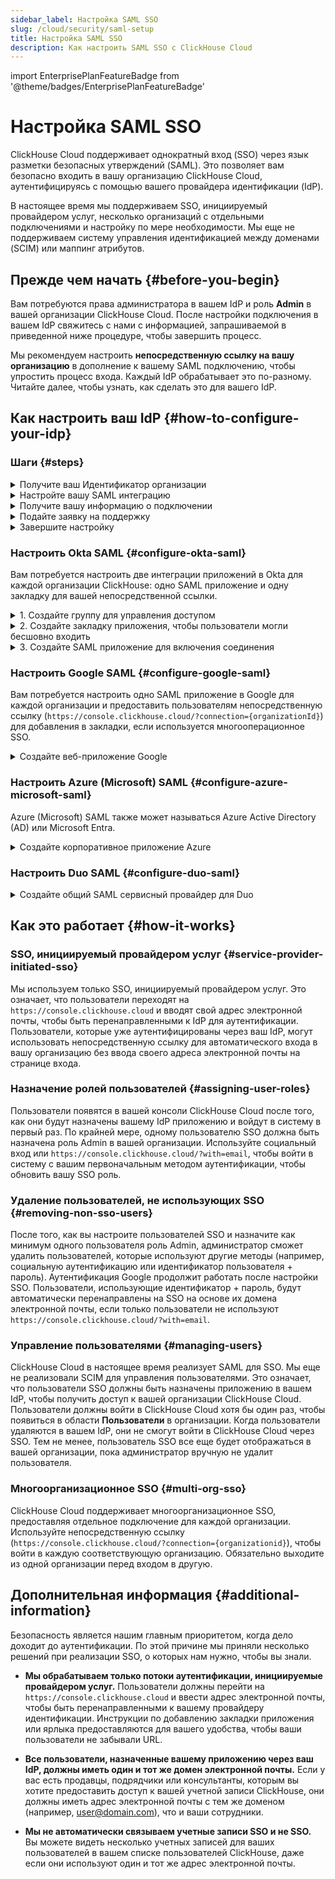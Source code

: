 ```yaml
---
sidebar_label: Настройка SAML SSO
slug: /cloud/security/saml-setup
title: Настройка SAML SSO
description: Как настроить SAML SSO с ClickHouse Cloud
---
```


import EnterprisePlanFeatureBadge from '@theme/badges/EnterprisePlanFeatureBadge' 


# Настройка SAML SSO

<EnterprisePlanFeatureBadge feature="SAML SSO"/>

ClickHouse Cloud поддерживает однократный вход (SSO) через язык разметки безопасных утверждений (SAML). Это позволяет вам безопасно входить в вашу организацию ClickHouse Cloud, аутентифицируясь с помощью вашего провайдера идентификации (IdP).

В настоящее время мы поддерживаем SSO, инициируемый провайдером услуг, несколько организаций с отдельными подключениями и настройку по мере необходимости. Мы еще не поддерживаем систему управления идентификацией между доменами (SCIM) или маппинг атрибутов.

## Прежде чем начать {#before-you-begin}

Вам потребуются права администратора в вашем IdP и роль **Admin** в вашей организации ClickHouse Cloud. После настройки подключения в вашем IdP свяжитесь с нами с информацией, запрашиваемой в приведенной ниже процедуре, чтобы завершить процесс.

Мы рекомендуем настроить **непосредственную ссылку на вашу организацию** в дополнение к вашему SAML подключению, чтобы упростить процесс входа. Каждый IdP обрабатывает это по-разному. Читайте далее, чтобы узнать, как сделать это для вашего IdP.

## Как настроить ваш IdP {#how-to-configure-your-idp}

### Шаги {#steps}

<details>
   <summary> Получите ваш Идентификатор организации </summary>
   
   Все настройки требуют ваш Идентификатор организации. Чтобы получить ваш Идентификатор организации:
   
   1. Войдите в вашу [ClickHouse Cloud](https://console.clickhouse.cloud) организацию.
   
      <img src='https://github.com/ClickHouse/clickhouse-docs/assets/110556185/0cb69e9e-1506-4eb4-957d-f104d8c15f3a'
           class="image"
           alt="Идентификатор организации"
           style={{width: '60%', display: 'inline'}} />
      
   3. В нижнем левом углу щелкните на имя вашей организации в разделе **Organization**.
   
   4. В всплывающем меню выберите **Organization details**.
   
   5. Запишите ваш **Идентификатор организации** для использования ниже.
      
</details>

<details> 
   <summary> Настройте вашу SAML интеграцию  </summary>
   
   ClickHouse использует SAML соединения, инициируемые провайдером услуг. Это означает, что вы можете войти через https://console.clickhouse.cloud или через непосрeдственную ссылку. Мы в настоящее время не поддерживаем соединения, инициируемые провайдером идентификации. Основные конфигурации SAML включают следующее:

   - URL SSO или URL ACS:  `https://auth.clickhouse.cloud/login/callback?connection={organizationid}` 

   - URI аудитории или Идентификатор сущности: `urn:auth0:ch-production:{organizationid}` 

   - Имя пользователя приложения: `email`

   - Маппинг атрибутов: `email = user.email`

   - Непосредственная ссылка для доступа к вашей организации: `https://console.clickhouse.cloud/?connection={organizationid}` 


   Для конкретных шагов конфигурации обратитесь к вашему провайдеру идентификации ниже.
   
</details>

<details>
   <summary> Получите вашу информацию о подключении </summary>

   Получите ваш URL SSO провайдера идентификации и сертификат x.509. Обратитесь к вашему провайдеру идентификации ниже для получения инструкций о том, как получить эту информацию.

</details>


<details>
   <summary> Подайте заявку на поддержку </summary>
   
   1. Вернитесь в консоль ClickHouse Cloud.
      
   2. Выберите **Help** слева, затем подпункт Support.
   
   3. Нажмите **New case**.
   
   4. Введите тему "Настройка SAML SSO".
   
   5. В описании вставьте любые ссылки, собранные из вышеуказанных инструкций, и прикрепите сертификат к тикету.
   
   6. Также пожалуйста, сообщите нам, какие домены должны быть разрешены для этого подключения (например, domain.com, domain.ai и т.д.).
   
   7. Создайте новый случай.
   
   8. Мы завершим настройку в ClickHouse Cloud и сообщим вам, когда она будет готова для тестирования.

</details>

<details>
   <summary> Завершите настройку </summary>

   1. Назначьте доступ пользователям в вашем провайдере идентификации. 

   2. Войдите в ClickHouse через https://console.clickhouse.cloud ИЛИ по непосрeдственной ссылке, которую вы настроили в 'Настройте вашу SAML интеграцию' выше. Пользователям изначально назначается роль 'Developer', которая имеет доступ только для чтения к организации.

   3. Выйдите из организации ClickHouse. 

   4. Войдите с помощью вашего первоначального метода аутентификации, чтобы назначить роль Admin вашей новой SSO учетной записи.
   - Для учетных записей с электронной почтой + паролем используйте `https://console.clickhouse.cloud/?with=email`.
   - Для социальных входов, пожалуйста, нажмите соответствующую кнопку (**Continue with Google** или **Continue with Microsoft**)

   5. Выйдите с помощью вашего первоначального метода аутентификации и войдите снова через https://console.clickhouse.cloud ИЛИ по непосрeдственной ссылке, которую вы настроили в 'Настройте вашу SAML интеграцию' выше.

   6. Удалите любых пользователей, не использующих SAML, чтобы обеспечить SAML для организации. В дальнейшем пользователи назначаются через вашего провайдера идентификации.
   
</details>

### Настроить Okta SAML {#configure-okta-saml}

Вам потребуется настроить две интеграции приложений в Okta для каждой организации ClickHouse: одно SAML приложение и одну закладку для вашей непосрeдственной ссылки.

<details>
   <summary>  1. Создайте группу для управления доступом  </summary>
   
   1. Войдите в вашу учетную запись Okta как **Administrator**.

   2. Выберите **Groups** слева.

   3. Нажмите **Add group**.

   4. Введите имя и описание для группы. Эта группа будет использоваться для поддержания согласованности пользователей между SAML приложением и его связанной закладкой.

   5. Нажмите **Save**.

   6. Щелкните по имени группы, которую вы создали.

   7. Нажмите **Assign people**, чтобы назначить пользователей, которым вы хотите предоставить доступ к этой организации ClickHouse.

</details>

<details>
   <summary>  2. Создайте закладку приложения, чтобы пользователи могли бесшовно входить  </summary>
   
   1. Выберите **Applications** слева, затем выберите подзаголовок **Applications**.
   
   2. Нажмите **Browse App Catalog**.
   
   3. Найдите и выберите **Bookmark App**.
   
   4. Нажмите **Add integration**.
   
   5. Выберите название для приложения.
   
   6. Введите URL как `https://console.clickhouse.cloud/?connection={organizationid}`
   
   7. Перейдите на вкладку **Assignments** и добавьте группу, которую вы создали выше.
   
</details>

<details>
   <summary>  3. Создайте SAML приложение для включения соединения  </summary>
   
   1. Выберите **Applications** слева, затем выберите подзаголовок **Applications**.
   
   2. Нажмите **Create App Integration**.
   
   3. Выберите SAML 2.0 и нажмите Далее.
   
   4. Введите имя для вашего приложения и установите флажок рядом с **Do not display application icon to users**, затем нажмите **Далее**. 
   
   5. Используйте следующие значения для заполнения экрана настроек SAML.
   
      | Поле                          | Значение |
      |--------------------------------|-------|
      | URL единого входа              | `https://auth.clickhouse.cloud/login/callback?connection={organizationid}` |
      | URI аудитории (Идентификатор сущности)    | `urn:auth0:ch-production:{organizationid}` |
      | URL состояния переноса по умолчанию             | Оставить пустым       |
      | Формат имени ID                 | Не указан       |
      | Имя пользователя приложения           | Email             |
      | Обновить имя пользователя приложения на | Создать и обновить |
   
   7. Введите следующее Утверждение атрибута.

      | Имя    | Формат имени   | Значение      |
      |---------|---------------|------------|
      | email   | Basic         | user.email |
   
   9. Нажмите **Далее**.
   
   10. Введите запрашиваемую информацию на экране Обратной связи и нажмите **Завершить**.
   
   11. Перейдите на вкладку **Assignments** и добавьте группу, которую вы создали выше.
   
   12. На вкладке **Sign On** для вашего нового приложения нажмите кнопку **View SAML setup instructions**. 
   
         <img src='https://github.com/ClickHouse/clickhouse-docs/assets/110556185/8d316548-5fb7-4d3a-aad9-5d025c51f158'
              class="image"
              alt="Инструкции по настройке SAML Okta"
              style={{width: '60%', display: 'inline'}} />
   
   13. Соберите эти три элемента и обратитесь к Подайте заявку на поддержку выше, чтобы завершить процесс.
     - URL единого входа провайдера идентификации
     - Выдаватель провайдера идентификации
     - Сертификат X.509
   
</details>


### Настроить Google SAML {#configure-google-saml}

Вам потребуется настроить одно SAML приложение в Google для каждой организации и предоставить пользователям непосрeдственную ссылку (`https://console.clickhouse.cloud/?connection={organizationId}`) для добавления в закладки, если используется многооперационное SSO.

<details>
   <summary>  Создайте веб-приложение Google  </summary>
   
   1. Перейдите в консоль администратора Google (admin.google.com).

   <img src='https://github.com/ClickHouse/clickhouse-docs/assets/110556185/b931bd12-2fdf-4e25-b0b5-1170bbd20760'
        class="image"
        alt="Приложение Google SAML"
        style={{width: '60%', display: 'inline'}} />

   2. Нажмите **Apps**, затем **Web and mobile apps** слева.
   
   3. Нажмите **Add app** в верхнем меню, затем выберите **Add custom SAML app**.
   
   4. Введите имя для приложения и нажмите **Continue**.
   
   5. Соберите эти два элемента и обратитесь к Подайте заявку на поддержку выше, чтобы отправить информацию нам. ПРИМЕЧАНИЕ: Если вы завершите настройку до копирования этих данных, нажмите **DOWNLOAD METADATA** на главном экране приложения, чтобы получить сертификат X.509.
     - URL SSO
     - Сертификат X.509
   
   7. Введите URL ACS и Идентификатор сущности ниже.
   
      | Поле     | Значение |
      |-----------|-------|
      | ACS URL   | `https://auth.clickhouse.cloud/login/callback?connection={organizationid}` |
      | Идентификатор сущности | `urn:auth0:ch-production:{organizationid}` |
   
   8. Установите флажок для **Signed response**.
   
   9. Выберите **EMAIL** для формата имени ID и оставьте имя ID как **Basic Inforamtion > Primary email.**
   
   10. Нажмите **Continue**.
   
   11. Введите следующий Маппинг атрибутов:
       
      | Поле             | Значение         |
      |-------------------|---------------|
      | Основная информация | Первичный электронный адрес |
      | Атрибуты приложения    | email         |
       
   13. Нажмите **Finish**.
   
   14. Чтобы включить приложение, нажмите **OFF** для всех и измените настройку на **ON** для всех. Доступ также может быть ограничен для групп или организационных единиц, выбрав параметры на левой стороне экрана.
       
</details>

### Настроить Azure (Microsoft) SAML {#configure-azure-microsoft-saml}

Azure (Microsoft) SAML также может называться Azure Active Directory (AD) или Microsoft Entra.

<details>
   <summary>  Создайте корпоративное приложение Azure </summary>
   
   Вам потребуется настроить одну интеграцию приложения с отдельным URL для входа для каждой организации.
   
   1. Войдите в центр администрирования Microsoft Entra.
   
   2. Перейдите в раздел **Applications > Enterprise** приложения слева.
   
   3. Нажмите **New application** в верхнем меню.
   
   4. Нажмите **Create your own application** в верхнем меню.
   
   5. Вводите название и выберите **Integrate any other application you don't find in the gallery (Non-gallery)**, затем нажмите **Create**.
   
      <img src='https://github.com/ClickHouse/clickhouse-docs/assets/110556185/5577b3ed-56e0-46b9-a9f7-80aa27f9a97a'
           class="image"
           alt="Приложение Azure Non-Gallery"
           style={{width: '60%', display: 'inline'}} />
   
   6. Нажмите **Users and groups** слева и назначьте пользователей.
   
   7. Нажмите **Single sign-on** слева.
   
   8. Нажмите **SAML**.
   
   9. Используйте следующие настройки для заполнения экрана Основной конфигурации SAML.
   
      | Поле                     | Значение |
      |---------------------------|-------|
      | Идентификатор (Entity ID)    | `urn:auth0:ch-production:{organizationid}` |
      | URL ответа (Assertion Consumer Service URL) | `https://auth.clickhouse.cloud/login/callback?connection={organizationid}` |
      | URL для входа               | `https://console.clickhouse.cloud/?connection={organizationid}` |
      | Состояние релей                | Пустое |
      | URL выхода                | Пустое |
   
   11. Добавьте (A) или обновите (U) следующее в разделе Атрибуты и Требования:
   
       | Имя требования                           | Формат        | Исходный атрибут |
       |--------------------------------------|---------------|------------------|
       | (U) Уникальный идентификатор пользователя (Имя ID) | Электронный адрес | user.mail        |
       | (A) email                            | Basic         | user.mail        |
       | (U) /identity/claims/name            | Пропущено       | user.mail        |
   
         <img src='https://github.com/ClickHouse/clickhouse-docs/assets/110556185/b59af49f-4cdc-47f4-99e0-fe4a7ffbceda'
              class="image"
              alt="Атрибуты и требования"
              style={{width: '60%', display: 'inline'}} />
   
   12. Соберите эти два предмета и обратитесь к Подайте заявку на поддержку выше, чтобы завершить процесс:
     - URL для входа
     - Сертификат (Base64)

</details>

### Настроить Duo SAML {#configure-duo-saml}

<details>
   <summary> Создайте общий SAML сервисный провайдер для Duo </summary>
   
   1. Следуйте инструкциям по [Duo Single Sign-On для Общих SAML Сервисных Провайдеров](https://duo.com/docs/sso-generic). 
   
   2. Используйте следующие атрибуты маппинга Bridge:

      |  Атрибут Bridge  |  Атрибут ClickHouse  | 
      |:-------------------|:-----------------------|
      | Электронный адрес      | email                  |
   
   3. Используйте следующие значения для обновления вашего облачного приложения в Duo:

      |  Поле    |  Значение                                     |
      |:----------|:-------------------------------------------|
      | Идентификатор | `urn:auth0:ch-production:{organizationid}` |
      | URL сервисного провайдера (ACS) | `https://auth.clickhouse.cloud/login/callback?connection={organizationid}` |
      | URL для входа сервисного провайдера |  `https://console.clickhouse.cloud/?connection={organizationid}` |

   4. Соберите эти два предмета и обратитесь к Подайте заявку на поддержку выше, чтобы завершить процесс:
      - URL единого входа
      - Сертификат
   
</details>


## Как это работает {#how-it-works}

### SSO, инициируемый провайдером услуг {#service-provider-initiated-sso}

Мы используем только SSO, инициируемый провайдером услуг. Это означает, что пользователи переходят на `https://console.clickhouse.cloud` и вводят свой адрес электронной почты, чтобы быть перенаправленными к IdP для аутентификации. Пользователи, которые уже аутентифицированы через ваш IdP, могут использовать непосрeдственную ссылку для автоматического входа в вашу организацию без ввода своего адреса электронной почты на странице входа.

### Назначение ролей пользователей {#assigning-user-roles}

Пользователи появятся в вашей консоли ClickHouse Cloud после того, как они будут назначены вашему IdP приложению и войдут в систему в первый раз. По крайней мере, одному пользователю SSO должна быть назначена роль Admin в вашей организации. Используйте социальный вход или `https://console.clickhouse.cloud/?with=email`, чтобы войти в систему с вашим первоначальным методом аутентификации, чтобы обновить вашу SSO роль.

### Удаление пользователей, не использующих SSO {#removing-non-sso-users}

После того, как вы настроите пользователей SSO и назначите как минимум одного пользователя роль Admin, администратор сможет удалить пользователей, которые используют другие методы (например, социальную аутентификацию или идентификатор пользователя + пароль). Аутентификация Google продолжит работать после настройки SSO. Пользователи, использующие идентификатор + пароль, будут автоматически перенаправлены на SSO на основе их домена электронной почты, если только пользователи не используют `https://console.clickhouse.cloud/?with=email`.

### Управление пользователями {#managing-users}

ClickHouse Cloud в настоящее время реализует SAML для SSO. Мы еще не реализовали SCIM для управления пользователями. Это означает, что пользователи SSO должны быть назначены приложению в вашем IdP, чтобы получить доступ к вашей организации ClickHouse Cloud. Пользователи должны войти в ClickHouse Cloud хотя бы один раз, чтобы появиться в области **Пользователи** в организации. Когда пользователи удаляются в вашем IdP, они не смогут войти в ClickHouse Cloud через SSO. Тем не менее, пользователь SSO все еще будет отображаться в вашей организации, пока администратор вручную не удалит пользователя.

### Многоорганизационное SSO {#multi-org-sso}

ClickHouse Cloud поддерживает многоорганизационное SSO, предоставляя отдельное подключение для каждой организации. Используйте непосрeдственную ссылку (`https://console.clickhouse.cloud/?connection={organizationid}`), чтобы войти в каждую соответствующую организацию. Обязательно выходите из одной организации перед входом в другую.

## Дополнительная информация {#additional-information}

Безопасность является нашим главным приоритетом, когда дело доходит до аутентификации. По этой причине мы приняли несколько решений при реализации SSO, о которых нам нужно, чтобы вы знали.

- **Мы обрабатываем только потоки аутентификации, инициируемые провайдером услуг.** Пользователи должны перейти на `https://console.clickhouse.cloud` и ввести адрес электронной почты, чтобы быть перенаправленными к вашему провайдеру идентификации. Инструкции по добавлению закладки приложения или ярлыка предоставляются для вашего удобства, чтобы ваши пользователи не забывали URL.

- **Все пользователи, назначенные вашему приложению через ваш IdP, должны иметь один и тот же домен электронной почты.** Если у вас есть продавцы, подрядчики или консультанты, которым вы хотите предоставить доступ к вашей учетной записи ClickHouse, они должны иметь адрес электронной почты с тем же доменом (например, user@domain.com), что и ваши сотрудники.

- **Мы не автоматически связываем учетные записи SSO и не SSO.** Вы можете видеть несколько учетных записей для ваших пользователей в вашем списке пользователей ClickHouse, даже если они используют один и тот же адрес электронной почты.
